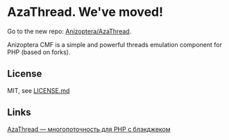 AzaThread. We've moved!
=======================

Go to the new repo: [Anizoptera/AzaThread](https://github.com/Anizoptera/AzaThread).

Anizoptera CMF is a simple and powerful threads emulation component for PHP (based on forks).


License
-------

MIT, see [LICENSE.md](LICENSE.md)


Links
-----

[AzaThread — многопоточность для PHP с блэкджеком](http://habrahabr.ru/blogs/php/134501/)
